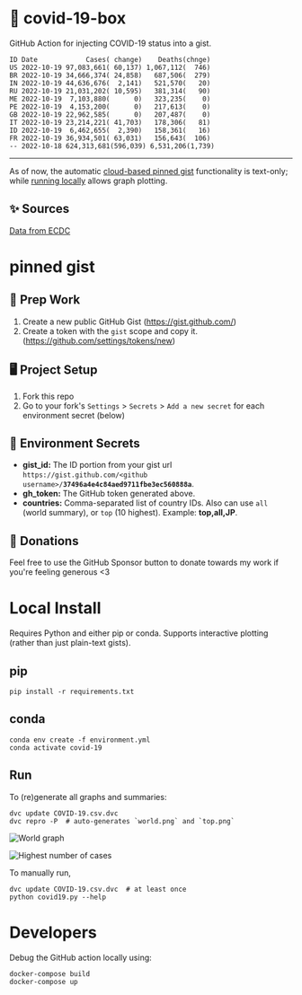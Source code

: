# 🏥 covid-19-box

GitHub Action for injecting COVID-19 status into a gist.

```
ID Date            Cases( change)    Deaths(chnge)
US 2022-10-19 97,083,661( 60,137) 1,067,112(  746)
BR 2022-10-19 34,666,374( 24,858)   687,506(  279)
IN 2022-10-19 44,636,676(  2,141)   521,570(   20)
RU 2022-10-19 21,031,202( 10,595)   381,314(   90)
ME 2022-10-19  7,103,880(      0)   323,235(    0)
PE 2022-10-19  4,153,200(      0)   217,613(    0)
GB 2022-10-19 22,962,585(      0)   207,487(    0)
IT 2022-10-19 23,214,221( 41,703)   178,306(   81)
ID 2022-10-19  6,462,655(  2,390)   158,361(   16)
FR 2022-10-19 36,934,501( 63,031)   156,643(  106)
-- 2022-10-18 624,313,681(596,039) 6,531,206(1,739)
```

---

As of now, the automatic [cloud-based pinned gist](#pinned-gist) functionality is text-only;
while [running locally](#local-install) allows graph plotting.

## ✨ Sources

[Data from ECDC](https://www.ecdc.europa.eu/en/publications-data/download-todays-data-geographic-distribution-covid-19-cases-worldwide)

# pinned gist

## 🎒 Prep Work
1. Create a new public GitHub Gist (https://gist.github.com/)
1. Create a token with the `gist` scope and copy it. (https://github.com/settings/tokens/new)

## 🖥 Project Setup
1. Fork this repo
1. Go to your fork's `Settings` > `Secrets` > `Add a new secret` for each environment secret (below)

## 🤫 Environment Secrets
- **gist_id:** The ID portion from your gist url `https://gist.github.com/<github username>/`**`37496a4e4c84aed9711fbe3ec560888a`**.
- **gh_token:** The GitHub token generated above.
- **countries:** Comma-separated list of country IDs. Also can use `all` (world summary), or `top` (10 highest). Example: **top,all,JP**.

## 💸 Donations

Feel free to use the GitHub Sponsor button to donate towards my work if you're feeling generous <3

# Local Install

Requires Python and either pip or conda. Supports interactive plotting (rather than just plain-text gists).

## pip

```
pip install -r requirements.txt
```

## conda

```
conda env create -f environment.yml
conda activate covid-19
```

## Run

To (re)generate all graphs and summaries:

```
dvc update COVID-19.csv.dvc
dvc repro -P  # auto-generates `world.png` and `top.png`
```

![World graph](world.png)

![Highest number of cases](top.png)

To manually run,

```
dvc update COVID-19.csv.dvc  # at least once
python covid19.py --help
```

# Developers

Debug the GitHub action locally using:

```
docker-compose build
docker-compose up
```
